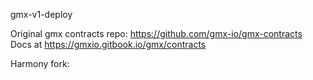 gmx-v1-deploy

Original gmx contracts repo: https://github.com/gmx-io/gmx-contracts
Docs at https://gmxio.gitbook.io/gmx/contracts

Harmony fork: 

